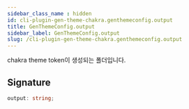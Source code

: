 ```yaml
---
sidebar_class_name : hidden
id: cli-plugin-gen-theme-chakra.genthemeconfig.output
title: GenThemeConfig.output
sidebar_label: GenThemeConfig.output
slug: /cli-plugin-gen-theme-chakra.genthemeconfig.output
---
```






chakra theme token이 생성되는 폴더입니다.

## Signature

```typescript
output: string;
```

